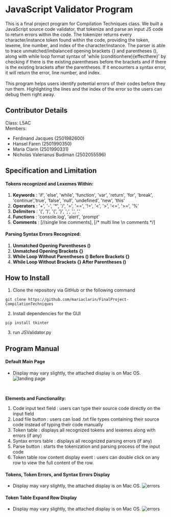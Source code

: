 # JavaScript Validator Program
This is a final project program for Compilation Techniques class. We built a JavaScript source code validator, that tokenize and parse an input JS code to return errors within the code. The tokenizer returns every character/instance token found within the code, providing the token, lexeme, line number, and index of the character/instance. The parser is able to trace unmatched/imbalanced opening brackets {} and parentheses (), along with while loop format syntax of 'while (conditionhere){effecthere}' by checking if there is the existing parentheses before the brackets and if there is the existing brackets after the parentheses. If it encounters a syntax error, it will return the error, line number, and index.</br>
</br>
This program helps users identify potential errors of their codes before they run them. Highlighting the lines and the index of the error so the users can debug them right away. 

## Contributor Details
Class: L5AC </br>
Members: </br>
* Ferdinand Jacques (2501982600)
* Hansel Faren (2501990350)
* Maria Clarin (2501990331)
* Nicholas Valerianus Budiman (2502055596)

## Specification and Limitation
#### Tokens recognized and Lexemes Within: </br>
1. **Keywords** : 'if', 'else', 'while', 'function', 'var', 'return', 'for', 'break', 'continue','true', 'false', 'null', 'undefined', 'new', 'this' </br>
2. **Operators** : '+', '-', '*', '/', '=', '==', '!=', '<', '>', '<=', '>=', '%' </br>
3. **Delimiters** : '(', ')', '{', '}', ';', ',', '.'
4. **Functions** : 'console.log', 'alert', 'prompt'
5. **Comments** : [//single line comments], [/* multi line \n comments */]

#### Parsing Syntax Errors Recognized: </br>
1. **Unmatched Opening Parentheses ()**
2. **Unmatched Opening Brackets {}**
3. **While Loop Without Parentheses () Before Brackets {}**
4. **While Loop Without Brackets {} After Parentheses ()**

## How to Install
1. Clone the repository via GitHub or the following command
```
git clone https://github.com/mariaclarin/FinalProject-CompilationTechniques 
```
2. Install dependencies for the GUI
```
pip install tkinter
```
3. run JSValidator.py

## Program Manual 
#### Default Main Page
* Display may vary slightly, the attached display is on Mac OS.
![landing page](https://cdn.discordapp.com/attachments/794551109523341353/1183800311362629652/Screen_Shot_2023-12-11_at_22.59.38.png?ex=6589a6f4&is=657731f4&hm=a9088505c8d34cce12934eafafa755bf4dcaa835453ff8f267c1cda770257dd8&)
</br>

**Elements and Functionality:**</br>

1. Code input text field : users can type their source code directly on the input field
2. Load file button : users can load .txt file types containing their source code instead of typing their code manually
3. Token table : displays all recognized tokens and lexemes along with errors (if any)
4. Syntax errors table : displays all recognized parsing errors (if any)
5. Parse button : starts the tokenization and parsing process of the input code 
6. Token table row content display event : users can double click on any row to view the full content of the row.

#### Tokens, Token Errors, and Syntax Errors Display 
* Display may vary slightly, the attached display is on Mac OS.
![errors](https://cdn.discordapp.com/attachments/794551109523341353/1183802810408636447/Screen_Shot_2023-12-11_at_23.09.38.png?ex=6589a947&is=65773447&hm=b79a366557330e0a111ac2e907bfff6e19d9bca62a9442a989010ca4df4b1f58&)

#### Token Table Expand Row Display
* Display may vary slightly, the attached display is on Mac OS.
![errors](https://cdn.discordapp.com/attachments/794551109523341353/1183803403822977155/Screen_Shot_2023-12-11_at_23.11.46.png?ex=6589a9d5&is=657734d5&hm=4b950c9c1a124ad8ecd2ca1c403637b4d04e9caaccb377e1450d78bb684f48f0&)
